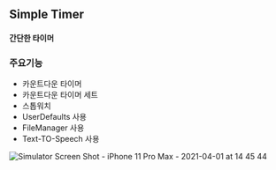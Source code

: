 ## Simple Timer
#### 간단한 타이머

### 주요기능
- 카운트다운 타이머
- 카운트다운 타이머 세트
- 스톱워치
- UserDefaults 사용
- FileManager 사용
- Text-TO-Speech 사용


![Simulator Screen Shot - iPhone 11 Pro Max - 2021-04-01 at 14 45 44](https://user-images.githubusercontent.com/76467109/113384576-54772e00-93c1-11eb-83e6-d26102830003.png)
